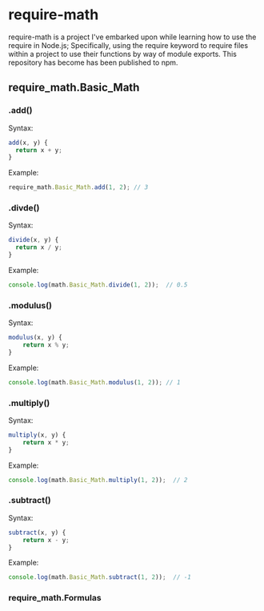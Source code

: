 # require-math
require-math is a project I've embarked upon while learning how to use the require in Node.js; Specifically, using the require keyword to require files within a project to use their functions by way of module exports. This repository has become has been published to npm.
## require_math.Basic_Math
### .add()
Syntax:
```javascript
add(x, y) {
  return x + y;
}
```
Example:
```javascript
require_math.Basic_Math.add(1, 2); // 3
```
### .divde()
Syntax:
```javascript
divide(x, y) {
  return x / y;
}
```
Example:
```javascript
console.log(math.Basic_Math.divide(1, 2));  // 0.5
```

### .modulus()
Syntax:
```javascript
modulus(x, y) {
    return x % y;
}
```
Example:
```javascript
console.log(math.Basic_Math.modulus(1, 2)); // 1
```

### .multiply()
Syntax:
```javascript
multiply(x, y) {
    return x * y;
}
```
Example:
```javascript
console.log(math.Basic_Math.multiply(1, 2));  // 2
```
### .subtract()
Syntax:
```javascript
subtract(x, y) {
    return x - y;
}
```
Example:
```javascript
console.log(math.Basic_Math.subtract(1, 2));  // -1
```


### require_math.Formulas
